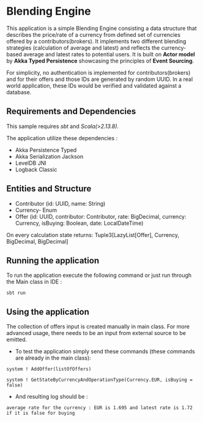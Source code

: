 Blending Engine
=================

This application is a simple Blending Engine consisting a data structure that describes the price/rate of a currency from defined set of currencies offered by a contributors(brokers). It implements two different blending strategies (calculation of average and latest) and reflects the currency-based average and latest rates to potential users.
It is built on **Actor model** by **Akka Typed Persistence** showcasing the principles of **Event Sourcing**.

For simplicity, no authentication is implemented for contributors(brokers) and for their offers and those IDs
are generated by random UUID. In a real world application, these IDs would be verified and validated against a database.

<span id="anchor"></span>Requirements and Dependencies
-------------------------------------

This sample requires *sbt* and *Scala(>2.13.8)*.

The application utilize these dependencies :

- Akka Persistence Typed
- Akka Serialization Jackson
- LevelDB JNI
- Logback Classic


<span id="anchor"></span>Entities and Structure
-------------------------------------
-   Contributor (id: UUID, name: String)
-   Currency- Enum
-   Offer (id: UUID, contributor: Contributor, rate: BigDecimal, currency: Currency, isBuying: Boolean, date: LocalDateTime)

On every calculation state returns:
Tuple3[LazyList[Offer], Currency, BigDecimal, BigDecimal]


<span id="anchor-1"></span>Running the application
--------------------------------------------------

To run the application execute the following command or just run through the Main class in IDE :

``sbt run``



Using the application
---------------------

The collection of offers input is created manually in main class. For more advanced usage, there needs to be an input from external source to be emitted.
-   To test the application simply send these commands (these commands are already in the main class):


``system ! AddOffer(listOfOffers)``

``system ! GetStateByCurrencyAndOperationType(Currency.EUR, isBuying = false)``

-   And resulting log should be :

``average rate for the currency : EUR is 1.695 and latest rate is 1.72 if it is false for buying``

